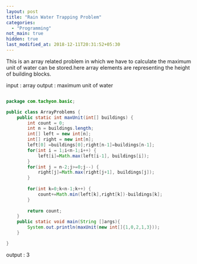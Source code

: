 ```yaml
---
layout: post
title: "Rain Water Trapping Problem"
categories:
  - "Programming"
not_main: true
hidden: true
last_modified_at: 2018-12-11T20:31:52+05:30
---
```


This is an array related problem in which we have to calculate the maximum unit of water can be stored.here array elements are representing the height of building blocks.

input : array
output : maximum unit of water
```java

package com.tachyon.basic;

public class ArrayProblems {
	public static int maxUnit(int[] buildings) {
		int count = 0;
		int n = buildings.length;
		int[] left = new int[n];
		int[] right = new int[n];
		left[0] =buildings[0];right[n-1]=buildings[n-1];
		for(int i = 1;i<n-1;i++) {
			left[i]=Math.max(left[i-1], buildings[i]);
		}
		for(int j = n-2;j>=0;j--) {
			right[j]=Math.max(right[j+1], buildings[j]);
		}
		
		for(int k=0;k<n-1;k++) {
			count+=Math.min(left[k],right[k])-buildings[k];
		}
		
		return count;
	}
	public static void main(String []args){
		System.out.println(maxUnit(new int[]{1,0,2,1,3}));
	}

}

```

output : 3

